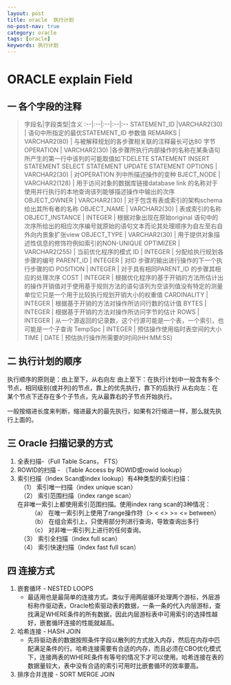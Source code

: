```yaml
---
layout: post
title: oracle  执行计划
no-post-nav: true
category: oracle
tags: [oracle]
keywords: 执行计划
---
```

# ORACLE explain  Field
## 一 各个字段的注释

   > 字段名|字段类型|含义
   > :--|:--|:--|:--|:--
   > STATEMENT_ID |VARCHAR2(30) | 语句中所指定的最优STATEMENT_ID 参数值
   > REMARKS | VARCHAR2(80) | 与被解释规划的各步骤相关联的注释最长可达80 字节
   > OPERATION | VARCHAR2(30) |各步骤所执行内部操作的名称在某条语句所产生的第一行中该列的可能取值如下DELETE STATEMENT INSERT STATEMENT SELECT STATEMENT UPDATE STATEMENT
   > OPTIONS | VARCHAR2(30) | 对OPERATION 列中所描述操作的变种
   > BJECT_NODE | VARCHAR2(128) | 用于访问对象的数据库链接database link 的名称对于使用并行执行的本地查询该列能够描述操作中输出的次序
   > OBJECT_OWNER | VARCHAR2(30) | 对于包含有表或索引的架构schema 给出其所有者的名称
   > OBJECT_NAME | VARCHAR2(30) | 表或索引的名称
   > OBJECT_INSTANCE | INTEGER | 根据对象出现在原始original 语句中的次序所给出的相应次序编号就原始的语句文本而论其处理顺序为自左至右自外向内景象扩张view
   > OBJECT_TYPE | VARCHAR2(30) | 用于提供对象描述性信息的修饰符例如索引的NON-UNIQUE
   > OPTIMIZER | VARCHAR2(255) | 当前优化程序的模式
   > ID | INTEGER | 分配给执行规划各步骤的编号
   > PARENT_ID | INTEGER |  对ID 步骤的输出进行操作的下一个执行步骤的ID
   > POSITION | INTEGER | 对于具有相同PARENT_ID 的步骤其相应的处理次序
   > COST | INTEGER | 根据优化程序的基于开销的方法所估计出的操作开销值对于使用基于规则方法的语句该列为空该列值没有特定的测量单位它只是一个用于比较执行规划开销大小的权重值
   > CARDINALITY | INTEGER | 根据基于开销的方法对操作所访问行数的估计值
   > BYTES | INTEGER | 根据基于开销的方法对操作所访问字节的估计
   > ROWS | INTEGER | 从一个源返回的记录数，这个行源可能是一个表，一个索引，也可能是一个子查询
   > TempSpc | INTEGER | 预估操作使用临时表空间的大小 
   > TIME | DATE | 预估执行操作所需要的时间(HH:MM:SS)
## 二 执行计划的顺序
执行顺序的原则是：由上至下，从右向左 
由上至下：在执行计划中一般含有多个节点，相同级别(或并列)的节点，靠上的优先执行，靠下的后执行 
从右向左：在某个节点下还存在多个子节点，先从最靠右的子节点开始执行。

一般按缩进长度来判断，缩进最大的最先执行，如果有2行缩进一样，那么就先执行上面的。
## 三 Oracle 扫描记录的方式
  1. 全表扫描-（Full Table Scans， FTS）
  2. ROWID的扫描 - （Table Access by ROWID或rowid lookup）
  3. 索引扫描（Index Scan或index lookup）有4种类型的索引扫描：  
    　（1）  索引唯一扫描（index unique scan）  
    　（2）  索引范围扫描（index range scan）  
           在非唯一索引上都使用索引范围扫描。使用index rang scan的3种情况：   
    　　  （a） 在唯一索引列上使用了range操作符（> < <> >= <= between）  
    　　  （b） 在组合索引上，只使用部分列进行查询，导致查询出多行  
    　　  （c） 对非唯一索引列上进行的任何查询。　　  
    　（3） 索引全扫描（index full scan）  
    　（4） 索引快速扫描（index fast full scan）  
## 四 连接方式
   1. 嵌套循环 - NESTED LOOPS  
      - 最适用也是最简单的连接方式。类似于用两层循环处理两个游标，外层游标称作驱动表，Oracle检索驱动表的数据，一条一条的代入内层游标，查找满足WHERE条件的所有数据，因此内层游标表中可用索引的选择性越好，嵌套循环连接的性能就越高。
   2. 哈希连接 - HASH JOIN
      - 先将驱动表的数据按照条件字段以散列的方式放入内存，然后在内存中匹配满足条件的行。哈希连接需要有合适的内存，而且必须在CBO优化模式下，连接两表的WHERE条件有等号的情况下才可以使用。哈希连接在表的数据量较大，表中没有合适的索引可用时比嵌套循环的效率要高。
   3. 排序合并连接 - SORT MERGE JOIN
